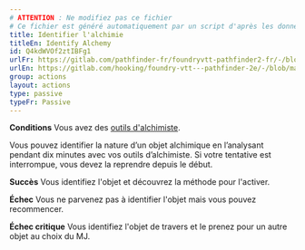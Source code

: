 ```yaml
---
# ATTENTION : Ne modifiez pas ce fichier
# Ce fichier est généré automatiquement par un script d'après les données du module Foundry VTT officiel et de sa traduction
title: Identifier l'alchimie
titleEn: Identify Alchemy
id: Q4kdWVOf2ztIBFg1
urlFr: https://gitlab.com/pathfinder-fr/foundryvtt-pathfinder2-fr/-/blob/master/data/actions/Q4kdWVOf2ztIBFg1.htm
urlEn: https://gitlab.com/hooking/foundry-vtt---pathfinder-2e/-/blob/master/packs/data/actions.db/identify-alchemy.json
group: actions
layout: actions
type: passive
typeFr: Passive
---
```

**Conditions** Vous avez des [outils d'alchimiste](../equipment/outils-d-alchimiste.md).

Vous pouvez identifier la nature d’un objet alchimique en l’analysant pendant dix minutes avec vos outils d’alchimiste. Si votre tentative est interrompue, vous devez la reprendre depuis le début.

**Succès** Vous identifiez l'objet et découvrez la méthode pour l'activer.

**Échec** Vous ne parvenez pas à identifier l'objet mais vous pouvez recommencer.

**Échec critique** Vous identifiez l'objet de travers et le prenez pour un autre objet au choix du MJ.


